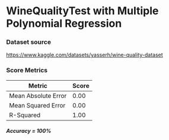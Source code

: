 # WineQualityTest with Multiple Polynomial Regression #

### Dataset source ###
https://www.kaggle.com/datasets/yasserh/wine-quality-dataset

### Score Metrics ###
Metric               | Score
-------------------- | ------
Mean Absolute Error  | 0.00
Mean Squared Error   | 0.00
R-Squared            | 1.00

##### Accuracy = 100% #####
